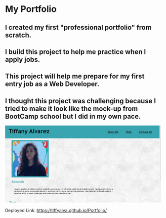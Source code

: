 # My Portfolio

## I created my first "professional portfolio" from scratch.
## I build this project to help me practice when I apply jobs.
## This project will help me prepare for my first entry job as a Web Developer.
## I thought this project was challenging because I tried to make it look like the mock-up from BootCamp school but I did in my own pace.

![](./assets/images/Screenshot-Portfolio.jpg)

Deployed Link: https://tiffyalva.github.io/Portfolio/